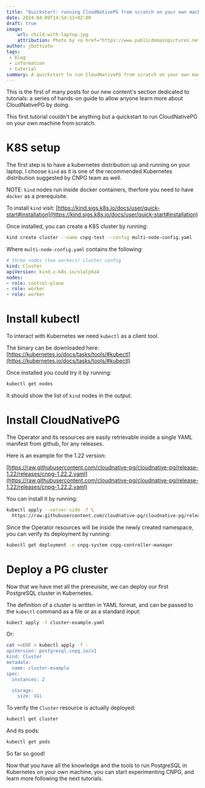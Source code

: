```yaml
---
title: "Quickstart: running CloudNativePG from scratch on your own machine"
date: 2024-04-09T14:54:11+02:00
draft: true
image:
    url: child-with-laptop.jpg
    attribution: Photo by <a href="https://www.publicdomainpictures.net/en/browse-author.php?a=2642">Alan Toniolo de Carvalho</a> on <a href="https://www.publicdomainpictures.net/en/free-download.php?image=child-with-laptop&id=6884">Child With Laptop</a>
author: jbattiato
tags:
 - blog
 - information
 - tutorial
summary: A quickstart to run CloudNativePG from scratch on your own machine.
---
```


This is the first of many posts for our new content's section dedicated to tutorials:
a series of hands-on guide to allow anyone learn more about CloudNativePG by doing.

This first tutorial couldn't be anything but a quickstart to run CloudNativePG
on your own machine from scratch.

# K8S setup

The first step is to have a kubernetes distribution up and running on your laptop.
I choose `kind` as it is one of the recommended Kubernetes distribution suggested by CNPG team as well.

NOTE: `kind` nodes run inside docker containers, therfore you need to have `docker` as a prerequisite.

To install `kind` visit: [https://kind.sigs.k8s.io/docs/user/quick-start#installation](https://kind.sigs.k8s.io/docs/user/quick-start#installation)

Once installed, you can create a K8S cluster by running:
``` sh
kind create cluster --name cnpg-test --config multi-node-config.yaml
```

Where `multi-node-config.yaml` contains the following:
``` yaml
# three nodes (two workers) cluster config
kind: Cluster
apiVersion: kind.x-k8s.io/v1alpha4
nodes:
- role: control-plane
- role: worker
- role: worker
```

# Install kubectl

To interact with Kubernetes we need `kubectl` as a client tool.

The binary can be downloaded here: [https://kubernetes.io/docs/tasks/tools/#kubectl](https://kubernetes.io/docs/tasks/tools/#kubectl)

Once installed you could try it by running:
``` sh
kubectl get nodes
```

It should show the list of `kind` nodes in the output.

# Install CloudNativePG

The Operator and its resources are easily retrievable inside a single YAML manifest
from github, for any releases.

Here is an example for the 1.22 version:

[https://raw.githubusercontent.com/cloudnative-pg/cloudnative-pg/release-1.22/releases/cnpg-1.22.2.yaml](https://raw.githubusercontent.com/cloudnative-pg/cloudnative-pg/release-1.22/releases/cnpg-1.22.2.yaml)

You can install it by running:
``` sh
kubectl apply --server-side -f \
  https://raw.githubusercontent.com/cloudnative-pg/cloudnative-pg/release-1.22/releases/cnpg-1.22.2.yaml
```

Since the Operator resources will be inside the newly created namespace, you can verify its deployment by running:
``` sh
kubectl get deployment -n cnpg-system cnpg-controller-manager
```

# Deploy a PG cluster

Now that we have met all the prereuisite, we can deploy our first PostgreSQL cluster in Kubernetes.

The definition of a cluster is written in YAML format, and can be passed to the `kubectl` command as
a file or as a standard input:
``` sh
kubect apply -f cluster-example.yaml
```

Or:
``` sh
cat <<EOF > kubectl apply -f -
apiVersion: postgresql.cnpg.io/v1
kind: Cluster
metadata:
  name: cluster-example
spec:
  instances: 2

  storage:
    size: 1Gi
```

To verify the `Cluster` resource is actually deployed:
``` sh
kubectl get cluster
```

And its pods:
``` sh
kubectl get pods
```

So far so good!

Now that you have all the knowledge and the tools to run PostgreSQL in Kubernetes on your own machine, you can start experimenting CNPG, and learn more following the next tutorials.

